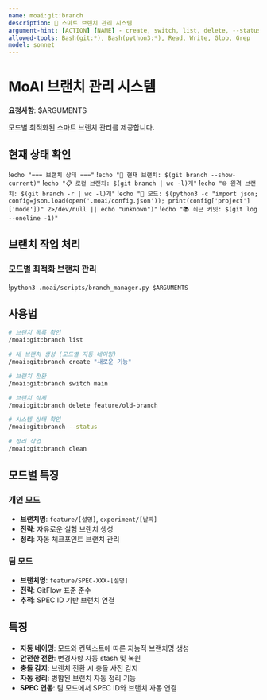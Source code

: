 ```yaml
---
name: moai:git:branch
description: 🌿 스마트 브랜치 관리 시스템
argument-hint: [ACTION] [NAME] - create, switch, list, delete, --status 등
allowed-tools: Bash(git:*), Bash(python3:*), Read, Write, Glob, Grep
model: sonnet
---
```


# MoAI 브랜치 관리 시스템

**요청사항**: $ARGUMENTS

모드별 최적화된 스마트 브랜치 관리를 제공합니다.

## 현재 상태 확인

!`echo "=== 브랜치 상태 ==="`
!`echo "📍 현재 브랜치: $(git branch --show-current)"`
!`echo "📋 로컬 브랜치: $(git branch | wc -l)개"`
!`echo "🌐 원격 브랜치: $(git branch -r | wc -l)개"`
!`echo "🎯 모드: $(python3 -c "import json; config=json.load(open('.moai/config.json')); print(config['project']['mode'])" 2>/dev/null || echo "unknown")"`
!`echo "📚 최근 커밋: $(git log --oneline -1)"`

## 브랜치 작업 처리

### 모드별 최적화 브랜치 관리

!`python3 .moai/scripts/branch_manager.py $ARGUMENTS`

## 사용법

```bash
# 브랜치 목록 확인
/moai:git:branch list

# 새 브랜치 생성 (모드별 자동 네이밍)
/moai:git:branch create "새로운 기능"

# 브랜치 전환
/moai:git:branch switch main

# 브랜치 삭제
/moai:git:branch delete feature/old-branch

# 시스템 상태 확인
/moai:git:branch --status

# 정리 작업
/moai:git:branch clean
```

## 모드별 특징

### 개인 모드

- **브랜치명**: `feature/[설명]`, `experiment/[날짜]`
- **전략**: 자유로운 실험 브랜치 생성
- **정리**: 자동 체크포인트 브랜치 관리

### 팀 모드

- **브랜치명**: `feature/SPEC-XXX-[설명]`
- **전략**: GitFlow 표준 준수
- **추적**: SPEC ID 기반 브랜치 연결

## 특징

- **자동 네이밍**: 모드와 컨텍스트에 따른 지능적 브랜치명 생성
- **안전한 전환**: 변경사항 자동 stash 및 복원
- **충돌 감지**: 브랜치 전환 시 충돌 사전 감지
- **자동 정리**: 병합된 브랜치 자동 정리 기능
- **SPEC 연동**: 팀 모드에서 SPEC ID와 브랜치 자동 연결
